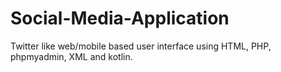 # Social-Media-Application
Twitter like web/mobile based user interface using HTML, PHP, phpmyadmin, XML and kotlin. 
